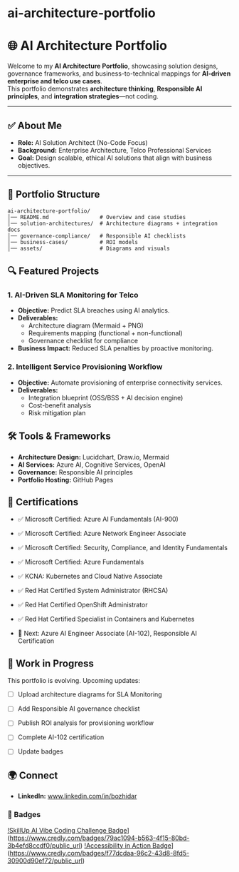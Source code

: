 # ai-architecture-portfolio
# 🌐 AI Architecture Portfolio

Welcome to my **AI Architecture Portfolio**, showcasing solution designs, governance frameworks, and business-to-technical mappings for **AI-driven enterprise and telco use cases**.  
This portfolio demonstrates **architecture thinking**, **Responsible AI principles**, and **integration strategies**—not coding.

---

## ✅ About Me
- **Role:** AI Solution Architect (No-Code Focus)
- **Background:** Enterprise Architecture, Telco Professional Services
- **Goal:** Design scalable, ethical AI solutions that align with business objectives.

---

## 📂 Portfolio Structure
```
ai-architecture-portfolio/
│── README.md                # Overview and case studies
│── solution-architectures/  # Architecture diagrams + integration docs
│── governance-compliance/   # Responsible AI checklists
│── business-cases/          # ROI models
│── assets/                  # Diagrams and visuals
```
## 🔍 Featured Projects
### 1. **AI-Driven SLA Monitoring for Telco**
- **Objective:** Predict SLA breaches using AI analytics.
- **Deliverables:**  
  - Architecture diagram (Mermaid + PNG)
  - Requirements mapping (functional + non-functional)
  - Governance checklist for compliance
- **Business Impact:** Reduced SLA penalties by proactive monitoring.

### 2. **Intelligent Service Provisioning Workflow**
- **Objective:** Automate provisioning of enterprise connectivity services.
- **Deliverables:**  
  - Integration blueprint (OSS/BSS + AI decision engine)
  - Cost-benefit analysis
  - Risk mitigation plan

## 🛠 Tools & Frameworks
- **Architecture Design:** Lucidchart, Draw.io, Mermaid
- **AI Services:** Azure AI, Cognitive Services, OpenAI
- **Governance:** Responsible AI principles
- **Portfolio Hosting:** GitHub Pages

## 📜 Certifications

- ✅ Microsoft Certified: Azure AI Fundamentals (AI-900)
- ✅ Microsoft Certified: Azure Network Engineer Associate
- ✅ Microsoft Certified: Security, Compliance, and Identity Fundamentals
- ✅ Microsoft Certified: Azure Fundamentals
  
- ✅ KCNA: Kubernetes and Cloud Native Associate

- ✅ Red Hat Certified System Administrator (RHCSA)
- ✅ Red Hat Certified OpenShift Administrator
- ✅ Red Hat Certified Specialist in Containers and Kubernetes
  
- 🎯 Next: Azure AI Engineer Associate (AI-102), Responsible AI Certification

## 🚧 Work in Progress
This portfolio is evolving. Upcoming updates:
- [ ] Upload architecture diagrams for SLA Monitoring
- [ ] Add Responsible AI governance checklist
- [ ] Publish ROI analysis for provisioning workflow
- [ ] Complete AI-102 certification
- [ ] Update badges


## 🌍 Connect
- **LinkedIn:** www.linkedin.com/in/bozhidar

### 🔖 Badges
[!SkillUp AI Vibe Coding Challenge Badge](./assets/images/accessibility-in-action.png)](https://www.credly.com/badges/79ac1094-b563-4f15-80bd-3b4efd8ccdf0/public_url)
[!Accessibility in Action Badge](./assets/images/skillup-ai-vibe-coding-challenge.png)](https://www.credly.com/badges/f77dcdaa-96c2-43d8-8fd5-30900d90ef72/public_url)
